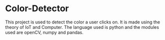 # Color-Detector
This project is used to detect the color a user clicks on. It is made using the theory of IoT and Computer. The language used is python and the modules used are openCV, numpy and pandas.
